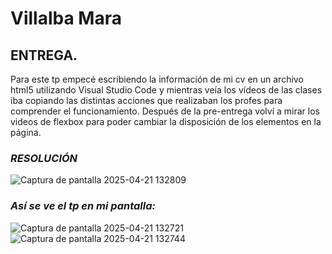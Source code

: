 # Villalba Mara
## ENTREGA.
Para este tp empecé escribiendo la información de mi cv en un archivo html5 utilizando Visual Studio Code y mientras veía los vídeos de las clases iba copiando las distintas acciones que realizaban los profes para comprender el funcionamiento. Después de la pre-entrega volví a mirar los videos de flexbox para poder cambiar la disposición de los elementos en la página. 
### *RESOLUCIÓN*
![Captura de pantalla 2025-04-21 132809](https://github.com/user-attachments/assets/954632a3-d75e-4f77-9237-5ac4711aa9be)
### *Así se ve el tp en mi pantalla:*
![Captura de pantalla 2025-04-21 132721](https://github.com/user-attachments/assets/2ddbe381-530a-45e4-bfa9-c8b495e0b41c)
![Captura de pantalla 2025-04-21 132744](https://github.com/user-attachments/assets/5c0386f7-edcf-4770-9e4b-c72c7cefaafa)


